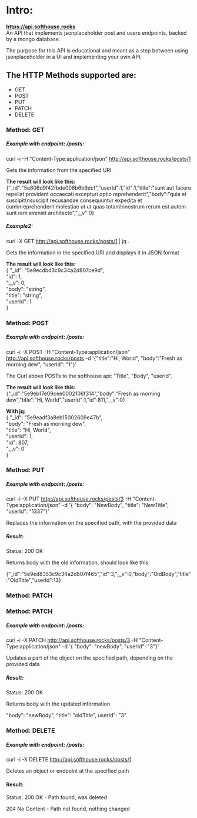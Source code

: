 # Intro:
**https://api.softhouse.rocks** <br>
An API that implements jsonplaceholder post and users endpoints, backed by a mongo database.

The purpose for this API is educational and meant as a step between using jsonplaceholder in a UI and implementing your own API.

## The HTTP Methods supported are:
- GET
- POST
- PUT
- PATCH
- DELETE

### Method: GET
##### **Example with endpoint: /posts:**<br>
curl -i -H "Content-Type:application/json" http://api.softhouse.rocks/posts/1

Gets the information from the specified URI

**The result will look like this:**<br>
{"_id":"5e806d9f42fbde006b6b9ecf","userId":1,"id":1,"title":"sunt aut facere repellat provident occaecati excepturi optio reprehenderit","body":"quia et suscipit\nsuscipit recusandae consequuntur expedita et cum\nreprehenderit molestiae ut ut quas totam\nnostrum rerum est autem sunt rem eveniet architecto","__v":0}

##### Example2:<br>
curl -X GET http://api.softhouse.rocks/posts/1 | jq .

Gets the information in the specified URI and displays it in JSON format

**The result will look like this:**<br>
{
  "_id": "5e9ecdbd3c9c34a2d807ce9d",<br>
  "id": 1,<br>
  "__v": 0,<br>
  "body": "string",<br>
  "title": "string",<br>
  "userId": 1<br>
}

### Method: POST
##### Example with endpoint: **/posts**:<br>
curl -i -X POST -H "Content-Type:application/json" http://api.softhouse.rocks/posts -d '{"title":"Hi, World", "body":"Fresh as morning dew", "userId": "1"}' 

The Curl above POSTs to the softhouse api: "Title", "Body", "userId".

**The result will look like this:**<br>
{"_id":"5e9eb17e09cee0002106f314","body":"Fresh as morning dew","title":"Hi, World","userId":1,"id":811,"__v":0}

**With jq:**<br>
{
  "_id": "5e9eadf3a8eb15002609e47b",<br>
  "body": "Fresh as morning dew",<br>
  "title": "Hi, World",<br>
  "userId": 1,<br>
  "id": 807,<br>
  "__v": 0<br>
}

### Method: PUT
##### **Example with endpoint: /posts:**<br>
curl -i -X PUT http://api.softhouse.rocks/posts/3 -H "Content-Type:application/json" -d  '{
  "body": "NewBody", "title": "NewTitle", "userId": "1337"}'

  Replaces the information on the specified path, with the provided data

##### Result:
Status: 200 OK

Returns body with the old information, should look like this

{"_id":"5e9ed8353c9c34a2d807f465","id":3,"__v":0,"body":"OldBody","title":"OldTitle","userId":13}

### Method: PATCH
### Method: PATCH
##### **Example with endpoint: /posts:**<br>
curl -i -X PATCH http://api.softhouse.rocks/posts/3 -H "Content-Type:application/json" -d  '{
  "body": "newBody", "userId": "3"}'

  Updates a part of the object on the specified path, depending on the provided data

##### Result:
Status: 200 OK

Returns body with the updated information

"body": "newBody", "title": "oldTitle", userId": "3"


### Method: DELETE
##### **Example with endpoint: /posts:**<br>
curl -i -X DELETE http://api.softhouse.rocks/posts/1

Deletes an object or endpoint at the specified path

#### Result:
Status: 
200 OK - Path found, was deleted

204 No Content - Path not found, nothing changed

